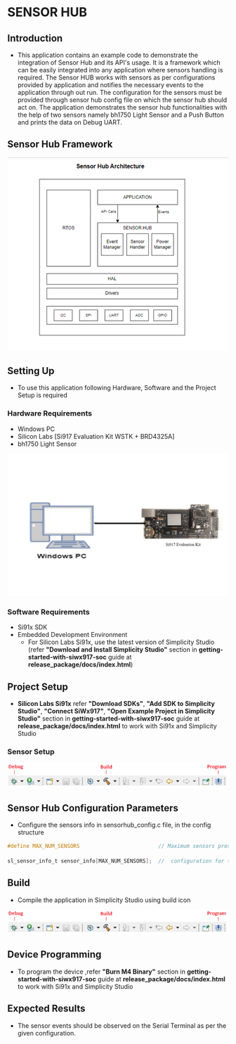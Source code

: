 # SENSOR HUB

## Introduction 
- This application contains an example code to demonstrate the integration of Sensor Hub and its API's usage. 
  It is a framework which can be easily integrated into any application where sensors handling is required. The Sensor HUB works with sensors as per configurations provided by application and notifies the necessary events to the application through out run. 
  The configuration for the sensors must be provided through sensor hub config file on which the sensor hub should act on.
  The application demonstrates the sensor hub functionalities with the help of two sensors namely bh1750 Light Sensor and a Push Button and prints the data on Debug UART.
  
## Sensor Hub Framework
![Figure: Architecture](resources/readme/image508b.png)


## Setting Up 
 - To use this application following Hardware, Software and the Project Setup is required

### Hardware Requirements	
  - Windows PC 
  - Silicon Labs [Si917 Evaluation Kit WSTK + BRD4325A]
  - bh1750 Light Sensor
 
![Figure: Introduction](resources/readme/image508a.png)

### Software Requirements
  - Si91x SDK
  - Embedded Development Environment
    - For Silicon Labs Si91x, use the latest version of Simplicity Studio (refer **"Download and Install Simplicity Studio"** section in **getting-started-with-siwx917-soc** guide at **release_package/docs/index.html**)
 
## Project Setup
- **Silicon Labs Si91x** refer **"Download SDKs"**, **"Add SDK to Simplicity Studio"**, **"Connect SiWx917"**, **"Open Example Project in Simplicity Studio"** section in **getting-started-with-siwx917-soc** guide at **release_package/docs/index.html** to work with Si91x and Simplicity Studio


### Sensor Setup
![Figure: Sensor Setup](resources/readme/image508c.png)

## Sensor Hub Configuration Parameters

- Configure the sensors info in sensorhub_config.c file, in the config structure 
```C
#define MAX_NUM_SENSORS							// Maximum sensors present in the system

sl_sensor_info_t sensor_info[MAX_NUM_SENSORS];  //  configuration for the sensors  

```   

## Build 
- Compile the application in Simplicity Studio using build icon 

![Figure: Build run and Debug](resources/readme/image508c.png)

## Device Programming
- To program the device ,refer **"Burn M4 Binary"** section in **getting-started-with-siwx917-soc** guide at **release_package/docs/index.html** to work with Si91x and Simplicity Studio


## Expected Results 
- The sensor events should be observed on the Serial Terminal as per the given configuration. 
 
